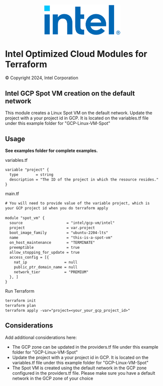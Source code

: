 <p align="center">
  <img src="https://github.com/intel/terraform-intel-gcp-vm/blob/main/images/logo-classicblue-800px.png?raw=true" alt="Intel Logo" width="250"/>
</p>

# Intel Optimized Cloud Modules for Terraform

© Copyright 2024, Intel Corporation

## Intel GCP Spot VM creation on the default network

This module creates a Linux Spot VM on the default network.  Update the project with a your project id in GCP. It is located on the variables.tf file under this example folder for "GCP-Linux-VM-Spot"

## Usage

**See examples folder for complete examples.**

variables.tf

```hcl
variable "project" {
  type        = string
  description = "The ID of the project in which the resource resides."
}
```

main.tf
```hcl
# You will need to provide value of the variable project, which is your GCP project id when you do terraform apply

module "spot_vm" {
  source                    = "intel/gcp-vm/intel"
  project                   = var.project
  boot_image_family         = "ubuntu-2204-lts"
  name                      = "this-is-a-spot-vm"
  on_host_maintenance       = "TERMINATE"
  preemptible               = true
  allow_stopping_for_update = true
  access_config = [{
    nat_ip                 = null
    public_ptr_domain_name = null
    network_tier           = "PREMIUM"
  }, ]
}
```

Run Terraform

```hcl
terraform init  
terraform plan
terraform apply -var="project=<your_your_gcp_project_id>"
```

## Considerations
Add additional considerations here:
- The GCP zone can be updated in the providers.tf file under this example folder for "GCP-Linux-VM-Spot"
- Update the project with a your project id in GCP. It is located on the variables.tf file under this example folder for "GCP-Linux-VM-Spot"
- The Spot VM is created using the default network in the GCP zone configured in the providers.tf file. Please make sure you have a default network in the GCP zone of your choice
